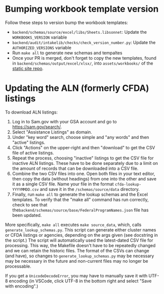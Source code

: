 # Bumping workbook template version

Follow these steps to version bump the workbook templates:
- `backend/schemas/source/excel/libs/Sheets.libsonnet`: Update the `WORKBOOKS_VERSION` variable
- `backend/audit/intakelib/checks/check_version_number.py`: Update the `AUTHORIZED_VERSIONS` variable
- Run `make all` to generate new schemas and tempaltes
- Once your PR is merged, don't forget to copy the new templates, found in `backend/schemas/output/excel/xlsx/`, into `assets/workbooks/` of the [static site repo](https://github.com/GSA-TTS/FAC-transition-site).

# Updating the ALN (formerly CFDA) listings


To download ALN listings:

1. Log in to Sam.gov with your GSA account and go to https://sam.gov/search/. 
2. Select "Assistance Listings" as domain. 
3. Under "key word" search, choose simple and "any words" and then "active" listings. 
4. Click "Actions" on the upper-right and then "download" to get the CSV file of active listings. 
5. Repeat the process, choosing "inactive" listings to get the CSV file for inactive ALN listings. These have to be done separately due to a limit on the amount of records that can be downloaded into a CSV file. 
6. Combine the two CSV files into one. Open both files in your text editor, then copy the data (without headings) from one into the other and save it as a single CSV file. Name your file in the format `cfda-lookup-YYYYMMDD.csv` and save it in the `/schemas/source/data` directory. 
7. Finally, run `make all` to generate the lookup schemas and the Excel templates. To verify that the "make all" command has run correctly, check to see that the`backend/schemas/source/base/FederalProgramNames.json` file has been updated.

More specifically, `make all` executes `make source_data`, which, calls `generate_lookup_schemas.py`. This script can generate either cluster names or CFDA listings or agencies, depending on the args given (see docstring in the script.) The script will automatically used the latest-dated CSV file for processing. This way, the Makefile doesn't have to be repeatedly changed and we can retain the historic files. The format of the CSVs can change (and have), so changes to `generate_lookup_schemas.py` may be necessary may be necessary in the future and non-current files may no longer be processable.

If you get a `UnicodeDecodeError`, you may have to manually save it with UTF-8 encoding (in VSCode, click UTF-8 in the bottom right and select "Save with encoding".)
